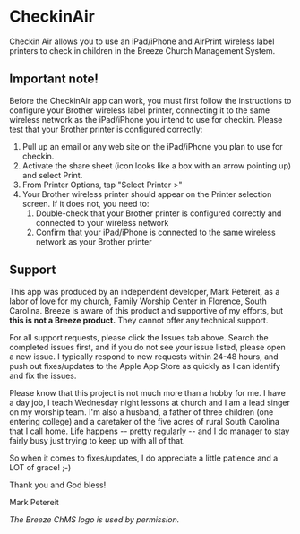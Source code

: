 # CheckinAir
Checkin Air allows you to use an iPad/iPhone and AirPrint wireless label printers to check in children in the Breeze Church Management System.

## Important note!
Before the CheckinAir app can work, you must first follow the instructions to configure your Brother wireless label printer, connecting it to the same wireless network as the iPad/iPhone you intend to use for checkin. Please test that your Brother printer is configured correctly:

1. Pull up an email or any web site on the iPad/iPhone you plan to use for checkin.
2. Activate the share sheet (icon looks like a box with an arrow pointing up) and select Print.
3. From Printer Options, tap "Select Printer >"
4. Your Brother wireless printer should appear on the Printer selection screen. If it does not, you need to:
   1. Double-check that your Brother printer is configured correctly and connected to your wireless network 
   2. Confirm that your iPad/iPhone is connected to the same wireless network as your Brother printer

## Support
This app was produced by an independent developer, Mark Petereit, as a labor of love for my church, Family Worship Center in Florence, South Carolina. Breeze is aware of this product and supportive of my efforts, but **this is not a Breeze product.** They cannot offer any technical support.

For all support requests, please click the Issues tab above. Search the completed issues first, and if you do not see your issue listed, please open a new issue. I typically respond to new requests within 24-48 hours, and push out fixes/updates to the Apple App Store as quickly as I can identify and fix the issues.

Please know that this project is not much more than a hobby for me. I have a day job, I teach Wednesday night lessons at church and I am a lead singer on my worship team. I'm also a husband, a father of three children (one entering college) and a caretaker of the five acres of rural South Carolina that I call home. Life happens -- pretty regularly -- and I do manager to stay fairly busy just trying to keep up with all of that.

So when it comes to fixes/updates, I do appreciate a little patience and a LOT of grace! ;-) 

Thank you and God bless!

Mark Petereit

*The Breeze ChMS logo is used by permission.*
